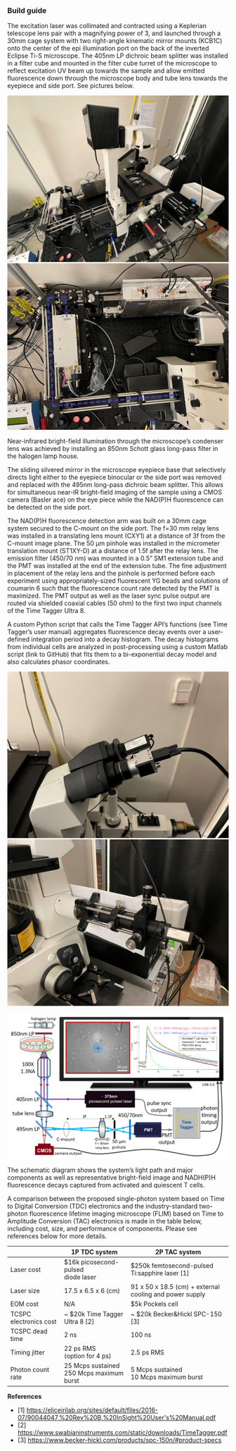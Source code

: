 ### Build guide

The excitation laser was collimated and contracted using a Keplerian telescope lens pair with a magnifying power of 3, and launched through a 30mm cage system with two right-angle kinematic mirror mounts (KCB1C) onto the center of the epi illumination port on the back of the inverted Eclipse Ti-S microscope. The 405nm LP dichroic beam splitter was installed in a filter cube and mounted in the filter cube turret of the microscope to reflect excitation UV beam up towards the sample and allow emitted fluorescence down through the microscope body and tube lens towards the eyepiece and side port. See pictures below.

![Overview of Device](resources/overview_of_device.jpg)
![Outlined laser paths](resources/input_laser_path.jpg)

Near-infrared bright-field illumination through the microscope’s condenser lens was achieved by installing an 850nm Schott glass long-pass filter in the halogen lamp house.

The sliding silvered mirror in the microscope eyepiece base that selectively directs light either to the eyepiece binocular or the side port was removed and replaced with the 495nm long-pass dichroic beam splitter. This allows for simultaneous near-IR bright-field imaging of the sample using a CMOS camera (Basler ace) on the eye piece while the NAD(P)H fluorescence can be detected on the side port.

The NAD(P)H fluorescence detection arm was built on a 30mm cage system secured to the C-mount  on the side port. The f=30 mm relay lens was installed in a translating lens mount (CXY1) at a distance of 3f from the C-mount image plane. The 50 μm pinhole was installed in the micrometer translation mount (ST1XY-D) at a distance of 1.5f after the relay lens. The emission filter (450/70 nm) was mounted in a 0.5” SM1 extension tube and the PMT was installed at the end of the extension tube. The fine adjustment in placement of the relay lens and the pinhole is performed before each experiment using appropriately-sized fluorescent YG beads and solutions of coumarin 6 such that the fluorescence count rate detected by the PMT is maximized. The PMT output as well as the laser sync pulse output are routed via shielded coaxial cables (50 ohm) to the first two input channels of the Time Tagger Ultra 8.

A custom Python script that calls the Time Tagger API’s functions (see Time Tagger’s user manual) aggregates fluorescence decay events over a user-defined integration period into a decay histogram. The decay histograms from individual cells are analyzed in post-processing using a custom Matlab script (link to GitHub) that fits them to a bi-exponential decay model and also calculates phasor coordinates.



![Balser Ace camera for image collection, pmt for validation measurements](resources/eye_piece_pmt_and_camera.jpg)
![pmt for collecting decays](resources/pmt_detector_for_decays.jpg)

![prototype schematic](resources/schematic.png)

The schematic diagram shows the system’s light path and major components as well as representative bright-field image and NADH(P)H fluorescence decays captured from activated and quiescent T cells.

A comparison between the proposed single-photon system based on Time to Digital Conversion (TDC) electronics and the industry-standard two-photon fluorescence lifetime imaging microscope (FLIM) based on Time to Amplitude Conversion (TAC) electronics is made in the table below, including cost, size, and performance of components. Please see references below for more details.


|  | 1P TDC system | 2P TAC system
|---|---------------|--------------
| Laser cost | $16k picosecond-pulsed <br /> diode laser | $250k femtosecond-pulsed  <br /> Ti:sapphire laser [1] |
Laser size | 17.5 x 6.5 x 6 (cm) | 91 x 50 x 18.5 (cm) + external cooling and power supply
EOM cost | N/A | $5k Pockels cell
TCSPC electronics cost | ~ $20k Time Tagger Ultra 8 [2] | ~ $20k Becker&Hickl SPC-150 [3]
TCSPC dead time | 2 ns | 100 ns
Timing jitter | 22 ps RMS  <br /> (option for 4 ps) | 2.5 ps RMS
Photon count rate | 25 Mcps sustained <br /> 250 Mcps maximum burst | 5 Mcps sustained <br /> 10 Mcps maximum burst

**References**
* [1]	https://eliceirilab.org/sites/default/files/2016-07/90044047,%20Rev%20B,%20InSight%20User's%20Manual.pdf
* [2]	https://www.swabianinstruments.com/static/downloads/TimeTagger.pdf
* [3]	https://www.becker-hickl.com/products/spc-150n/#product-specs

